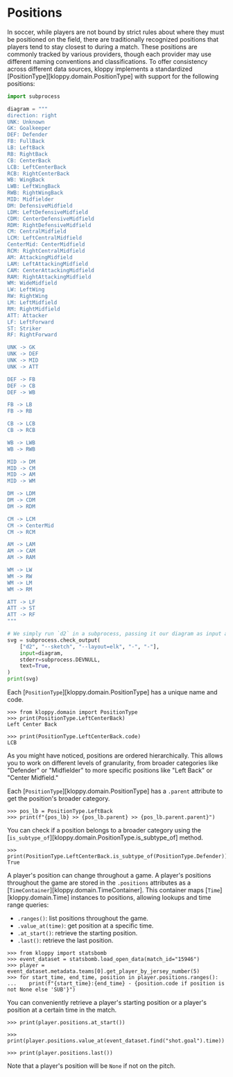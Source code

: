 # Positions

In soccer, while players are not bound by strict rules about where they must be positioned on the field, there are traditionally recognized positions that players tend to stay closest to during a match. These positions are commonly tracked by various providers, though each provider may use different naming conventions and classifications. To offer consistency across different data sources, kloppy implements a standardized [PositionType][kloppy.domain.PositionType] with support for the following positions:

```python exec="true" html="true"
import subprocess

diagram = """
direction: right
UNK: Unknown
GK: Goalkeeper
DEF: Defender
FB: FullBack
LB: LeftBack
RB: RightBack
CB: CenterBack
LCB: LeftCenterBack
RCB: RightCenterBack
WB: WingBack
LWB: LeftWingBack
RWB: RightWingBack
MID: Midfielder
DM: DefensiveMidfield
LDM: LeftDefensiveMidfield
CDM: CenterDefensiveMidfield
RDM: RightDefensiveMidfield
CM: CentralMidfield
LCM: LeftCentralMidfield
CenterMid: CenterMidfield
RCM: RightCentralMidfield
AM: AttackingMidfield
LAM: LeftAttackingMidfield
CAM: CenterAttackingMidfield
RAM: RightAttackingMidfield
WM: WideMidfield
LW: LeftWing
RW: RightWing
LM: LeftMidfield
RM: RightMidfield
ATT: Attacker
LF: LeftForward
ST: Striker
RF: RightForward

UNK -> GK
UNK -> DEF
UNK -> MID
UNK -> ATT

DEF -> FB
DEF -> CB
DEF -> WB

FB -> LB
FB -> RB

CB -> LCB
CB -> RCB

WB -> LWB
WB -> RWB

MID -> DM
MID -> CM
MID -> AM
MID -> WM

DM -> LDM
DM -> CDM
DM -> RDM

CM -> LCM
CM -> CenterMid
CM -> RCM

AM -> LAM
AM -> CAM
AM -> RAM

WM -> LW
WM -> RW
WM -> LM
WM -> RM

ATT -> LF
ATT -> ST
ATT -> RF
"""

# We simply run `d2` in a subprocess, passing it our diagram as input and capturing its output to print it.
svg = subprocess.check_output(
    ["d2", "--sketch", "--layout=elk", "-", "-"],
    input=diagram,
    stderr=subprocess.DEVNULL,
    text=True,
)
print(svg)
```

Each \[`PositionType`\][kloppy.domain.PositionType] has a unique name and code.

```pycon exec="true" source="console" session="concepts-positions"
>>> from kloppy.domain import PositionType
>>> print(PositionType.LeftCenterBack)
Left Center Back
```

```pycon exec="true" source="console" session="concepts-positions"
>>> print(PositionType.LeftCenterBack.code)
LCB
```

As you might have noticed, positions are ordered hierarchically. This allows you to work on different levels of granularity, from broader categories like "Defender" or "Midfielder" to more specific positions like "Left Back" or "Center Midfield."

Each \[`PositionType`\][kloppy.domain.PositionType] has a `.parent` attribute to get the position's broader category.

```pycon exec="true" source="console" session="concepts-positions"
>>> pos_lb = PositionType.LeftBack
>>> print(f"{pos_lb} >> {pos_lb.parent} >> {pos_lb.parent.parent}")
```

You can check if a position belongs to a broader category using the \[`is_subtype_of`\][kloppy.domain.PositionType.is_subtype_of] method.

```pycon exec="true" source="console" session="concepts-positions"
>>> print(PositionType.LeftCenterBack.is_subtype_of(PositionType.Defender))
True
```

A player's position can change throughout a game. A player's positions throughout the game are stored in the `.positions` attributes as a \[`TimeContainer`\][kloppy.domain.TimeContainer]. This container maps \[`Time`\][kloppy.domain.Time] instances to positions, allowing lookups and time range queries:

- `.ranges()`: list positions throughout the game.
- `.value_at(time)`: get position at a specific time.
- `.at_start()`: retrieve the starting position.
- `.last()`: retrieve the last position.

```pycon exec="true" source="console" session="concepts-positions"
>>> from kloppy import statsbomb
>>> event_dataset = statsbomb.load_open_data(match_id="15946")
>>> player = event_dataset.metadata.teams[0].get_player_by_jersey_number(5)
>>> for start_time, end_time, position in player.positions.ranges():
...    print(f"{start_time}:{end_time} - {position.code if position is not None else 'SUB'}")
```

You can conveniently retrieve a player's starting position or a player's position at a certain time in the match.

```pycon exec="true" source="console" session="concepts-positions"
>>> print(player.positions.at_start())
```

```pycon exec="true" source="console" session="concepts-positions"
>>> print(player.positions.value_at(event_dataset.find("shot.goal").time))
```

```pycon exec="true" source="console" session="concepts-positions"
>>> print(player.positions.last())
```

Note that a player's position will be `None` if not on the pitch.
